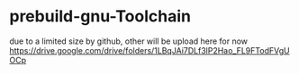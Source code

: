 # prebuild-gnu-Toolchain

due to a limited size by github, other will be upload here for now https://drive.google.com/drive/folders/1LBqJAi7DLf3lP2Hao_FL9FTodFVgUOCp 
 
